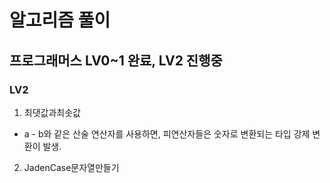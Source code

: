 # 알고리즘 풀이

## 프로그래머스 LV0~1 완료, LV2 진행중

### LV2
1. 최댓값과최솟값
  - a - b와 같은 산술 연산자를 사용하면, 피연산자들은 숫자로 변환되는 타입 강제 변환이 발생.
2. JadenCase문자열만들기
